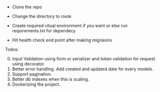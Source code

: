 * Clone the repo

* Change the directory to route

* Create required vitual environment if you want or else run requirements.txt for dependecy

* Hit health check end point after making migraions



Todos:

0. Input Validation using form or serializer and token validation for request using decorator.
1. Better error handling. Add created and updated date for every models.
2. Support pagination.
3. Better db indexes when this is scaling.
4. Dockerizing the project.
